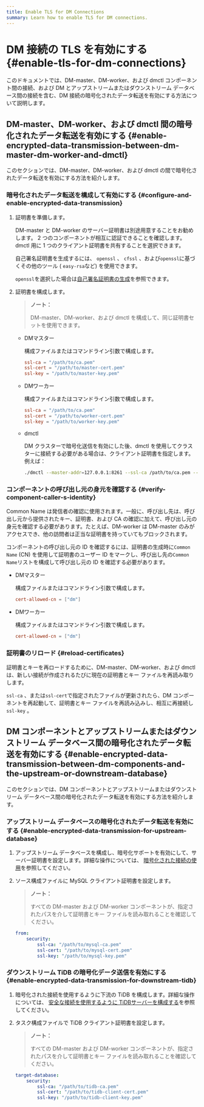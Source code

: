 ```yaml
---
title: Enable TLS for DM Connections
summary: Learn how to enable TLS for DM connections.
---
```


# DM 接続の TLS を有効にする {#enable-tls-for-dm-connections}

このドキュメントでは、DM-master、DM-worker、および dmctl コンポーネント間の接続、および DM とアップストリームまたはダウンストリーム データベース間の接続を含む、DM 接続の暗号化されたデータ転送を有効にする方法について説明します。

## DM-master、DM-worker、および dmctl 間の暗号化されたデータ転送を有効にする {#enable-encrypted-data-transmission-between-dm-master-dm-worker-and-dmctl}

このセクションでは、DM-master、DM-worker、および dmctl の間で暗号化されたデータ転送を有効にする方法を紹介します。

### 暗号化されたデータ転送を構成して有効にする {#configure-and-enable-encrypted-data-transmission}

1.  証明書を準備します。

    DM-master と DM-worker のサーバー証明書は別途用意することをお勧めします。 2 つのコンポーネントが相互に認証できることを確認します。 dmctl 用に 1 つのクライアント証明書を共有することを選択できます。

    自己署名証明書を生成するには、 `openssl` 、 `cfssl` 、および`openssl`に基づくその他のツール ( `easy-rsa`など) を使用できます。

    `openssl`を選択した場合は[自己署名証明書の生成](/dm/dm-generate-self-signed-certificates.md)を参照できます。

2.  証明書を構成します。

    > **ノート：**
    >
    > DM-master、DM-worker、および dmctl を構成して、同じ証明書セットを使用できます。

    -   DMマスター

        構成ファイルまたはコマンドライン引数で構成します。

        ```toml
        ssl-ca = "/path/to/ca.pem"
        ssl-cert = "/path/to/master-cert.pem"
        ssl-key = "/path/to/master-key.pem"
        ```

    -   DMワーカー

        構成ファイルまたはコマンドライン引数で構成します。

        ```toml
        ssl-ca = "/path/to/ca.pem"
        ssl-cert = "/path/to/worker-cert.pem"
        ssl-key = "/path/to/worker-key.pem"
        ```

    -   dmctl

        DM クラスターで暗号化送信を有効にした後、dmctl を使用してクラスターに接続する必要がある場合は、クライアント証明書を指定します。例えば：

        
        ```bash
        ./dmctl --master-addr=127.0.0.1:8261 --ssl-ca /path/to/ca.pem --ssl-cert /path/to/client-cert.pem --ssl-key /path/to/client-key.pem
        ```

### コンポーネントの呼び出し元の身元を確認する {#verify-component-caller-s-identity}

Common Name は発信者の確認に使用されます。一般に、呼び出し先は、呼び出し元から提供されたキー、証明書、および CA の確認に加えて、呼び出し元の身元を確認する必要があります。たとえば、DM-worker は DM-master のみがアクセスでき、他の訪問者は正当な証明書を持っていてもブロックされます。

コンポーネントの呼び出し元の ID を確認するには、証明書の生成時に`Common Name` (CN) を使用して証明書のユーザー ID をマークし、呼び出し先の`Common Name`リストを構成して呼び出し元の ID を確認する必要があります。

-   DMマスター

    構成ファイルまたはコマンドライン引数で構成します。

    ```toml
    cert-allowed-cn = ["dm"]
    ```

-   DMワーカー

    構成ファイルまたはコマンドライン引数で構成します。

    ```toml
    cert-allowed-cn = ["dm"]
    ```

### 証明書のリロード {#reload-certificates}

証明書とキーを再ロードするために、DM-master、DM-worker、および dmctl は、新しい接続が作成されるたびに現在の証明書とキー ファイルを再読み取りします。

`ssl-ca` 、または`ssl-cert`で指定されたファイルが更新されたら、DM コンポーネントを再起動して、証明書とキー ファイルを再読み込みし、相互に再接続し`ssl-key` 。

## DM コンポーネントとアップストリームまたはダウンストリーム データベース間の暗号化されたデータ転送を有効にする {#enable-encrypted-data-transmission-between-dm-components-and-the-upstream-or-downstream-database}

このセクションでは、DM コンポーネントとアップストリームまたはダウンストリーム データベース間の暗号化されたデータ転送を有効にする方法を紹介します。

### アップストリーム データベースの暗号化されたデータ転送を有効にする {#enable-encrypted-data-transmission-for-upstream-database}

1.  アップストリーム データベースを構成し、暗号化サポートを有効にして、サーバー証明書を設定します。詳細な操作については、 [暗号化された接続の使用](https://dev.mysql.com/doc/refman/5.7/en/using-encrypted-connections.html)を参照してください。

2.  ソース構成ファイルに MySQL クライアント証明書を設定します。

    > **ノート：**
    >
    > すべての DM-master および DM-worker コンポーネントが、指定されたパスを介して証明書とキー ファイルを読み取れることを確認してください。

    ```yaml
    from:
        security:
            ssl-ca: "/path/to/mysql-ca.pem"
            ssl-cert: "/path/to/mysql-cert.pem"
            ssl-key: "/path/to/mysql-key.pem"
    ```

### ダウンストリーム TiDB の暗号化データ送信を有効にする {#enable-encrypted-data-transmission-for-downstream-tidb}

1.  暗号化された接続を使用するように下流の TiDB を構成します。詳細な操作については、 [安全な接続を使用するように TiDBサーバーを構成する](/enable-tls-between-clients-and-servers.md#configure-tidb-server-to-use-secure-connections)を参照してください。

2.  タスク構成ファイルで TiDB クライアント証明書を設定します。

    > **ノート：**
    >
    > すべての DM-master および DM-worker コンポーネントが、指定されたパスを介して証明書とキー ファイルを読み取れることを確認してください。

    ```yaml
    target-database:
        security:
            ssl-ca: "/path/to/tidb-ca.pem"
            ssl-cert: "/path/to/tidb-client-cert.pem"
            ssl-key: "/path/to/tidb-client-key.pem"
    ```
